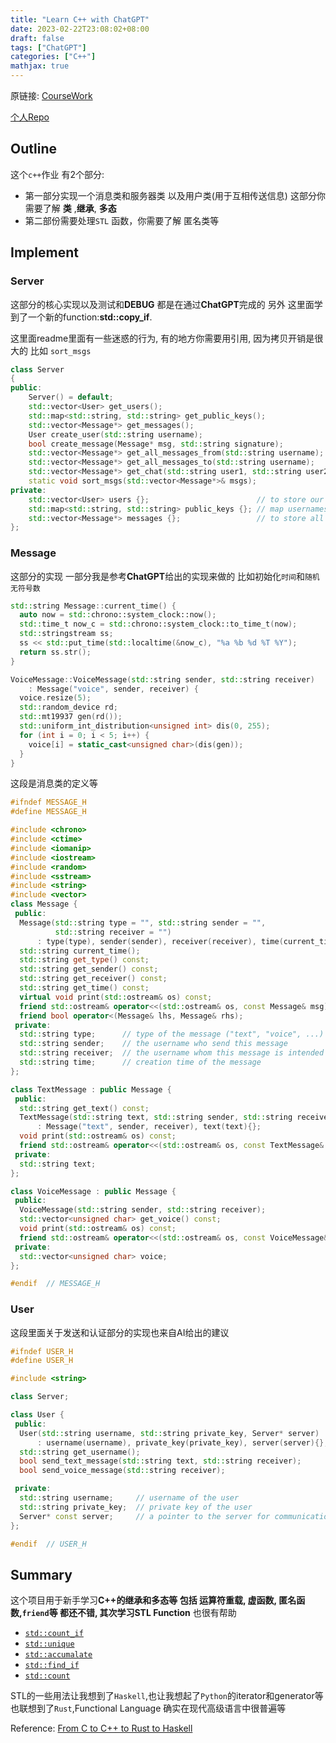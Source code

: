 ```yaml
---
title: "Learn C++ with ChatGPT"
date: 2023-02-22T23:08:02+08:00
draft: false
tags: ["ChatGPT"]
categories: ["C++"]
mathjax: true
---
```


原链接:
[CourseWork](https://github.com/courseworks/AP1401-1-HW3_4)

[个人Repo](https://github.com/noahlias/AP1401-1-HW3_4)

## Outline

这个`c++`作业 有2个部分:

- 第一部分实现一个消息类和服务器类 以及用户类(用于互相传送信息) 这部分你需要了解 **类** ,**继承**, **多态**
- 第二部份需要处理`STL` 函数，你需要了解 匿名类等

## Implement

### Server

这部分的核心实现以及测试和**DEBUG** 都是在通过**ChatGPT**完成的
另外 这里面学到了一个新的function:**std::copy_if**.

这里面readme里面有一些迷惑的行为, 有的地方你需要用引用, 因为拷贝开销是很大的 比如 `sort_msgs`

```cpp
class Server
{
public:
    Server() = default;
    std::vector<User> get_users();
    std::map<std::string, std::string> get_public_keys();
    std::vector<Message*> get_messages();
    User create_user(std::string username);
    bool create_message(Message* msg, std::string signature);
    std::vector<Message*> get_all_messages_from(std::string username);
    std::vector<Message*> get_all_messages_to(std::string username);
    std::vector<Message*> get_chat(std::string user1, std::string user2);
    static void sort_msgs(std::vector<Message*>& msgs);
private:
    std::vector<User> users {};                        // to store our users
    std::map<std::string, std::string> public_keys {}; // map usernames to their publickeys
    std::vector<Message*> messages {};                 // to store all the messages sent by users
};
```

### Message

这部分的实现 一部分我是参考**ChatGPT**给出的实现来做的
比如初始化`时间`和`随机无符号数`

```cpp
std::string Message::current_time() {
  auto now = std::chrono::system_clock::now();
  std::time_t now_c = std::chrono::system_clock::to_time_t(now);
  std::stringstream ss;
  ss << std::put_time(std::localtime(&now_c), "%a %b %d %T %Y");
  return ss.str();
}

VoiceMessage::VoiceMessage(std::string sender, std::string receiver)
    : Message("voice", sender, receiver) {
  voice.resize(5);
  std::random_device rd;
  std::mt19937 gen(rd());
  std::uniform_int_distribution<unsigned int> dis(0, 255);
  for (int i = 0; i < 5; i++) {
    voice[i] = static_cast<unsigned char>(dis(gen));
  }
}

```

这段是消息类的定义等

```cpp
#ifndef MESSAGE_H
#define MESSAGE_H

#include <chrono>
#include <ctime>
#include <iomanip>
#include <iostream>
#include <random>
#include <sstream>
#include <string>
#include <vector>
class Message {
 public:
  Message(std::string type = "", std::string sender = "",
          std::string receiver = "")
      : type(type), sender(sender), receiver(receiver), time(current_time()){};
  std::string current_time();
  std::string get_type() const;
  std::string get_sender() const;
  std::string get_receiver() const;
  std::string get_time() const;
  virtual void print(std::ostream& os) const;
  friend std::ostream& operator<<(std::ostream& os, const Message& msg);
  friend bool operator<(Message& lhs, Message& rhs);
 private:
  std::string type;      // type of the message ("text", "voice", ...)
  std::string sender;    // the username who send this message
  std::string receiver;  // the username whom this message is intended for
  std::string time;      // creation time of the message
};

class TextMessage : public Message {
 public:
  std::string get_text() const;
  TextMessage(std::string text, std::string sender, std::string receiver)
      : Message("text", sender, receiver), text(text){};
  void print(std::ostream& os) const;
  friend std::ostream& operator<<(std::ostream& os, const TextMessage& msg);
 private:
  std::string text;
};

class VoiceMessage : public Message {
 public:
  VoiceMessage(std::string sender, std::string receiver);
  std::vector<unsigned char> get_voice() const;
  void print(std::ostream& os) const;
  friend std::ostream& operator<<(std::ostream& os, const VoiceMessage& msg);
 private:
  std::vector<unsigned char> voice;
};

#endif  // MESSAGE_H
```

### User

这段里面关于发送和认证部分的实现也来自AI给出的建议

```cpp
#ifndef USER_H
#define USER_H

#include <string>

class Server;

class User {
 public:
  User(std::string username, std::string private_key, Server* server)
      : username(username), private_key(private_key), server(server){};
  std::string get_username();
  bool send_text_message(std::string text, std::string receiver);
  bool send_voice_message(std::string receiver);

 private:
  std::string username;     // username of the user
  std::string private_key;  // private key of the user
  Server* const server;     // a pointer to the server for communications
};

#endif  // USER_H
```

## Summary

这个项目用于新手学习**C++**的继承和多态等 包括 运算符重载, 虚函数, 匿名函数,`friend`等 都还不错, 其次学习**STL Function** 也很有帮助

- [`std::count_if`](https://cplusplus.com/reference/algorithm/count_if/)
- [`std::unique`](https://cplusplus.com/reference/algorithm/unique/)
- [`std::accumalate`](https://cplusplus.com/reference/numeric/accumulate/)
- [`std::find_if`](https://cplusplus.com/reference/algorithm/find_if/)
- [`std::count`](https://cplusplus.com/reference/algorithm/count/)

STL的一些用法让我想到了`Haskell`,也让我想起了`Python`的iterator和generator等 也联想到了`Rust`,Functional Language 确实在现代高级语言中很普遍等

Reference:
 [From C to C++ to Rust to Haskell](https://www.youtube.com/watch?v=V9uO3x5l-Dk)
